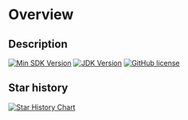 # Overview

## Description

[![Min SDK Version](https://img.shields.io/badge/min%20sdk%20version-23-yellowgreen)](https://img.shields.io/badge/min%20sdk%20version-23-yellowgreen)
[![JDK Version](https://img.shields.io/badge/jdk%20version-17-2300b894?style=flat)](https://img.shields.io/badge/jdk%20version-17-2300b894)
[![GitHub license](https://img.shields.io/badge/license-Apache%20License%202.0-blue.svg?style=flat)](https://www.apache.org/licenses/LICENSE-2.0)

## Star history

[![Star History Chart](https://api.star-history.com/svg?repos=SakurajimaMaii/Android-Vast-Extension&type=Date)](https://star-history.com/#SakurajimaMaii/Android-Vast-Extension&Date)
